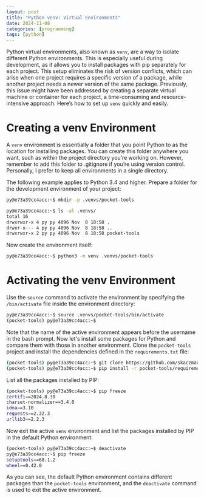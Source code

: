 ```yaml
---
layout: post
title: "Python venv: Virtual Environments"
date: 2024-11-08
categories: [programming]
tags: [python]
---
```


Python virtual environments, also known as `venv`, are a way to isolate different Python environments. This is especially useful during development, as it allows you to install packages with pip separately for each project. This setup eliminates the risk of version conflicts, which can arise when one project requires a specific version of a package, while another project needs a newer version of the same package. Previously, this issue might have been addressed by creating a separate virtual machine or container for each project, a time-consuming and resource-intensive approach. Here’s how to set up `venv` quickly and easily.

# Creating a venv Environment

A `venv` environment is essentially a folder that you point Python to as the location for installing packages. You can create this folder anywhere you want, such as within the project directory you’re working on. However, remember to add this folder to .gitignore if you’re using version control. Personally, I prefer to keep all environments in a single directory.

The following example applies to Python 3.4 and higher. Prepare a folder for the development environment of your project:

```bash
py@e73a39cc4acc:~$ mkdir -p .venvs/pocket-tools

py@e73a39cc4acc:~$ ls -al .venvs/
total 16
drwxrwxr-x 4 py py 4096 Nov  8 18:58 .
drwxr-x--- 4 py py 4096 Nov  8 18:58 ..
drwxrwxr-x 2 py py 4096 Nov  8 18:58 pocket-tools
```

Now create the environment itself:

```bash
py@e73a39cc4acc:~$ python3 -m venv .venvs/pocket-tools
```

# Activating the venv Environment

Use the `source` command to activate the environment by specifying the `/bin/activate` file inside the environment directory:

```bash
py@e73a39cc4acc:~$ source .venvs/pocket-tools/bin/activate
(pocket-tools) py@e73a39cc4acc:~$
```

Note that the name of the active environment appears before the username in the bash prompt. Now let's install some packages for Python and compare them with those in another environment. Clone the `pocket-tools` project and install the dependencies defined in the `requirements.txt` file:

```bash
(pocket-tools) py@e73a39cc4acc:~$ git clone https://github.com/skaczmarek-dev/pocket-tools
(pocket-tools) py@e73a39cc4acc:~$ pip install -r pocket-tools/requirements.txt
```

List all the packages installed by PIP:

```bash
(pocket-tools) py@e73a39cc4acc:~$ pip freeze
certifi==2024.8.30
charset-normalizer==3.4.0
idna==3.10
requests==2.32.3
urllib3==2.2.3
```

Now exit the active `venv` environment and list the packages installed by PIP in the default Python environment:

```bash
(pocket-tools) py@e73a39cc4acc:~$ deactivate
py@e73a39cc4acc:~$ pip freeze
setuptools==68.1.2
wheel==0.42.0
```

As you can see, the default Python environment contains different packages than the `pocket-tools` environment, and the `deactivate` command is used to exit the active environment.
